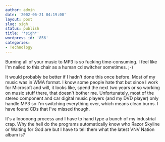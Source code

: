 ```yaml
---
author: admin
date: '2002-06-21 04:19:00'
layout: post
slug: sigh
status: publish
title: '*sigh*'
wordpress_id: '856'
categories:
- Technology
---
```

Burning all of your music to MP3 is so fucking time-consuming. I feel like I'm nailed to this chair as a human cd switcher sometimes. ;-)

It would probably be better if I hadn't done this once before. Most of my music was in WMA format. I know some people hate that but since I work for Microsoft and will, it looks like, spend the next two years or so working on music stuff there, that doesn't bother me. Unfortunately, most of the stereo component and car digital music players (and my DVD player) only handle MP3 so I'm switching everything over, which means clean burns. I have found CDs that I've missed though.

It's a looooong process and I have to hand type a bunch of my industrial crap. Why the hell do the programs automatically know who Razor Skyline or Waiting for God are but I have to tell them what the latest VNV Nation album is?
